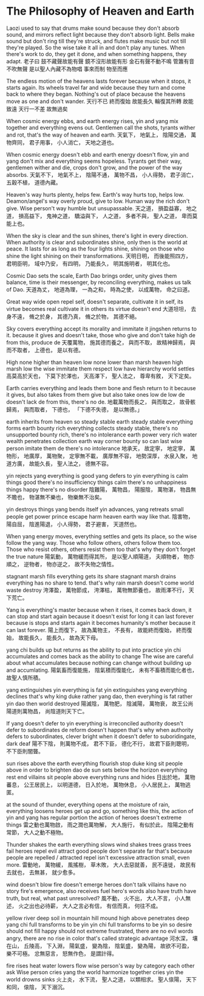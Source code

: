 # The Philosophy of Heaven and Earth

Laozi used to say
that drums make sound because they don't absorb sound,
and mirrors reflect light because they don't absorb light.
Bells make sound but don't ring till they're struck,
and flutes make music but not till they're played.
So the wise take it all in and don't play any tunes.
When there's work to do, they get it done,
and when something happens, they adapt.
老子曰
鼓不藏聲故能有聲
鏡不沒形故能有形
金石有聲不動不鳴
管簫有音不吹無聲
是以聖人內藏不為物唱
事來而制
物至而應

The endless motion of the heavens lasts forever
because when it stops, it starts again.
Its wheels travel far and wide
because they turn and come back to where they began.
Nothing's out of place
because the heavens move as one and don't wander.
天行不已
終而復始
故能長久
輪復其所轉
故能致遠
天行一不差
故無過矣

When cosmic energy ebbs,
and earth energy rises,
yin and yang mix together
and everything evens out.
Gentlemen call the shots,
tyrants wither and rot,
that's the way of heaven and earth.
天氣下，
地氣上，
陰陽交通，
萬物齊同，
君子用事，
小人消亡，
天地之道也。

When cosmic energy doesn't ebb
and earth energy doesn't flow,
yin and yang don't mix
and everything seems hopeless.
Tyrants get their way,
gentlemen wither and die,
crops don't grow,
and the power of the way absorbs.
天氣不下，
地氣不上，
陰陽不通，
萬物不昌，
小人得勢，
君子消亡，
五穀不植，
道德內藏。


Heaven's way
hurts plenty, helps few.
Earth's way
hurts top, helps low.
Deamon/angel's way
overly proud, give to low.
Human way
the rich don't give.
Wise person't way 
humble but unsupassable.
天之道，
損盈益寡，
地之道，
損高益下，
鬼神之道，
驕溢與下，
人之道，
多者不與，
聖人之道，
卑而莫能上也。

When the sky is clear and the sun shines,
there's light in every direction.
When authority is clear and subordinates shine,
only then is the world at peace.
It lasts for as long
as the four lights shine,
shining on those who shine the light
shining on their transformations.
天明日明，
而後能照四方，
君明臣明，
域中乃安，
有四明，
乃能長久，
明其施明者，
明其化也。

Cosmic Dao sets the scale,
Earth Dao brings order,
unity gives them balance,
time is their messenger,
by reconciling everything,
makes us talk of Dao.
天道為丈，
地道為理，
一為之和，
時為之使，
以成萬物，
命之曰道。

Great way wide open
repel self, doesn't separate,
cultivate it in self,
its virtue becomes real
cultivate it in others
its virtue doesn't end
大道坦坦，
去身不遠，
脩之於身，
其德乃真，
脩之於物，
其德不絕。

Sky covers everything
accept its morality and immitate it
jingshen returns to it.
because it gives and doesn't take,
those who give and don't take
high de
from this, produce de
天覆萬物，
施其德而養之，
與而不取，
故精神歸焉，
與而不取者，
上德也，
是以有德。

High none higher than heaven
low none lower than marsh
heaven high marsh low
the wise immitate them
respect low have hierarchy
world settles
高莫高於天也，
下莫下於澤也，
天高澤下，
聖人法之，
尊卑有敘，
天下定矣。

Earth carries everything and leads them
bone and flesh return to it
because it gives, but also takes from them
give but also take ones
low de
low de doesn't lack de
from this, there's no de.
地載萬物而長之，
與而取之，
故骨骸歸焉，
與而取者，
下德也，
「下德不失德，
是以無德。」

earth inherits from heaven
so steady stable
earth steady stable
everything forms
earth bounty rich
everything collects
steady stable, there's no unsupported
bounty rich, there's no intolerance
earth power very rich
water wealth penetrates collection
earth way corner bounty
so can last
wise person imitate them
de there's no intolerance
地承天，
故定寧，
地定寧，
萬物形，
地廣厚，
萬物聚，
定寧無不載，
廣厚無不容，
地勢深厚，
水泉入聚，
地道方廣，
故能久長，
聖人法之，
德無不容。

yin rejects yang
everything is good
yang defers to yin
everything is calm
things good there's no insufficiency
things calm there's no unhappiness
things happy there's no disorder
陰難陽，
萬物昌，
陽服陰，
萬物湛，
物昌無不贍也，
物湛無不樂也，
物樂無不治矣。

yin destroys things
yang bends itself
yin advances, yang retreats
small people get power
prince escape harm
heaven earth way like that.
陰害物，
陽自屈，
陰進陽退，
小人得勢，
君子避害，
天道然也。

When yang energy moves,
everything settles and gets its place,
so the wise follow the yang way.
Those who follow others,
others follow them too.
Those who resist others,
others resist them too
that's why they don't forget the true nature
陽氣動，
萬物緩而得其所，
是以聖人順陽道，
夫順物者，
物亦順之，
逆物者，
物亦逆之，
故不失物之情性。

stagnant marsh fills
everything gets its share
stagnant marsh drains
everything has no share to tend.
that's why rain marsh doesn't come
world waste destroy
洿澤盈，
萬物節成，
洿澤枯，
萬物無節養也，
故雨澤不行，
天下荒亡。

Yang is everything's master
because when it rises, it comes back down,
it can stop and start again
because it doesn't exist for long
it can last forever
because is stops and starts again
it becomes humanity's mother
because it can last forever.
陽上而復下，
故為萬物主，
不長有，
故能終而復始，
終而復始，
故能長久，
能長久，
故為天下母。

yang chi builds up but returns as the ability to put into practice
yin chi accumulates and comes back as the ability to change
The wise are careful about what accumulates
because nothing can change without building up and accumlating.
陽氣畜而復能施，
陰氣積而復能化，
未有不畜積而能化者也，
故聖人慎所積。

yang extinguishes yin
everything is fat
yin extinguishes yang
everything declines
that's why king duke rather yang dao, then everyhing is fat
rather yin dao then world destroyed
陽滅陰，
萬物肥，
陰滅陽，
萬物衰，
故王公尚陽道則萬物昌，
尚陰道則天下亡。

If yang doesn't defer to yin
everything is irreconciled
authority doesn't defer to subordinates
de reform doesn't happen
that's why when authority defers to subordinates, clever bright
when it doesn't defer to suboridingate, dark deaf
陽不下陰，
則萬物不成，
君不下臣，
德化不行，
故君下臣則聰明，
不下臣則闇聾。

sun rises above the earth
everything flourish stop
duke king sit people above
in order to brighten dao de
sun sets below the horizon
everything rest end
villains sit people above
everything runs and hides
日出於地，
萬物蕃息，
公王居民上，
以明道德，
日入於地，
萬物休息，
小人居民上，
萬物逃匿。

at the sound of thunder, everything opens
at the moisture of rain, everything loosens
heroes get up and go,
something like this,
the action of yin and yang has regular portion
the action of heroes doesn't extreme things
雷之動也萬物啟，
雨之潤也萬物解，
大人施行，
有似於此，
陰陽之動有常節，
大人之動不極物。

Thunder shakes the earth
everything slows
wind shakes trees
grass trees fail
heroes repel evil attract good
people don't separate far
that's because people are repelled / attracted
repel isn't excessive
attraction small, even more.
雷動地，
萬物緩，
風搖樹，
草木敗，
大人去惡就善，
民不遠徙，
故民有去就也，
去無甚，
就少愈多。

wind doesn't blow
fire doesn't emerge
heroes don't talk
villains have no story
fire's emergence, also receives fuel
hero's words also have truth
have truth, but real,
what past unresolved?
風不動，
火不出，
大人不言，
小人無述，
火之出也必待薪，
大人之言必有信，
有信而真，
何往不成。

yellow river deep
soil in mountain
hill mound high
above penetrates deep
yang chi full
transforms to be yin
yin chi full
transforms to be yin
so desire should not fill
happy should not extreme
frustrated, there are no evil words
angry, there are no rise in color
that's called strategic advantage
河水深，
壤在山，
丘陵高，
下入淵，
陽氣盛，
變為陰，
陰氣盛，
變為陽，
故欲不可盈，
樂不可極。
忿無惡言，
怒無作色，
是謂計得。

fire rises heat
water lowers flow
wise person's way
by category each other ask
Wise person cries yang
the world harmonize together
cries yin
the world drowns sinks
火上炎，
水下流，
聖人之道，
以類相求。
聖人偯陽，
天下和同，
偯陰，
天下溺沉。
